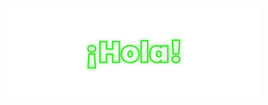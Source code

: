 <Nav id= Presentación>
  <p align= center>
    <picture>
      <img draggable= "false" aria-hidden type="image/png" src="./Saludo.png">
    </picture>
  </p>
</Nav>
